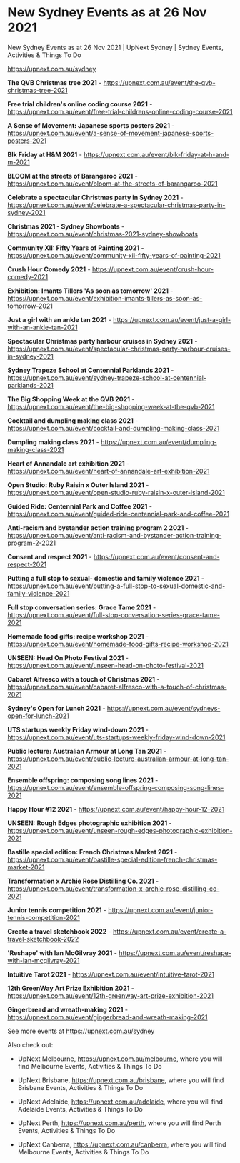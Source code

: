 # New Sydney Events as at 26 Nov 2021
New Sydney Events as at 26 Nov 2021 | UpNext Sydney | Sydney Events, Activities &amp; Things To Do

https://upnext.com.au/sydney


**The QVB Christmas tree 2021** - https://upnext.com.au/event/the-qvb-christmas-tree-2021

**Free trial children's online coding course 2021** - https://upnext.com.au/event/free-trial-childrens-online-coding-course-2021

**A Sense of Movement: Japanese sports posters 2021** - https://upnext.com.au/event/a-sense-of-movement-japanese-sports-posters-2021

**Blk Friday at H&M 2021** - https://upnext.com.au/event/blk-friday-at-h-and-m-2021

**BLOOM at the streets of Barangaroo 2021** - https://upnext.com.au/event/bloom-at-the-streets-of-barangaroo-2021

**Celebrate a spectacular Christmas party in Sydney 2021** - https://upnext.com.au/event/celebrate-a-spectacular-christmas-party-in-sydney-2021

**Christmas 2021 - Sydney Showboats** - https://upnext.com.au/event/christmas-2021-sydney-showboats

**Community XII: Fifty Years of Painting 2021** - https://upnext.com.au/event/community-xii-fifty-years-of-painting-2021

**Crush Hour Comedy 2021** - https://upnext.com.au/event/crush-hour-comedy-2021

**Exhibition: Imants Tillers 'As soon as tomorrow' 2021** - https://upnext.com.au/event/exhibition-imants-tillers-as-soon-as-tomorrow-2021

**Just a girl with an ankle tan 2021** - https://upnext.com.au/event/just-a-girl-with-an-ankle-tan-2021

**Spectacular Christmas party harbour cruises in Sydney 2021** - https://upnext.com.au/event/spectacular-christmas-party-harbour-cruises-in-sydney-2021

**Sydney Trapeze School at Centennial Parklands 2021** - https://upnext.com.au/event/sydney-trapeze-school-at-centennial-parklands-2021

**The Big Shopping Week at the QVB 2021** - https://upnext.com.au/event/the-big-shopping-week-at-the-qvb-2021

**Cocktail and dumpling making class 2021** - https://upnext.com.au/event/cocktail-and-dumpling-making-class-2021

**Dumpling making class 2021** - https://upnext.com.au/event/dumpling-making-class-2021

**Heart of Annandale art exhibition 2021** - https://upnext.com.au/event/heart-of-annandale-art-exhibition-2021

**Open Studio: Ruby Raisin x Outer Island 2021** - https://upnext.com.au/event/open-studio-ruby-raisin-x-outer-island-2021

**Guided Ride: Centennial Park and Coffee 2021** - https://upnext.com.au/event/guided-ride-centennial-park-and-coffee-2021

**Anti-racism and bystander action training program 2 2021** - https://upnext.com.au/event/anti-racism-and-bystander-action-training-program-2-2021

**Consent and respect 2021** - https://upnext.com.au/event/consent-and-respect-2021

**Putting a full stop to sexual- domestic and family violence 2021** - https://upnext.com.au/event/putting-a-full-stop-to-sexual-domestic-and-family-violence-2021

**Full stop conversation series: Grace Tame 2021** - https://upnext.com.au/event/full-stop-conversation-series-grace-tame-2021

**Homemade food gifts: recipe workshop 2021** - https://upnext.com.au/event/homemade-food-gifts-recipe-workshop-2021

**UNSEEN: Head On Photo Festival 2021** - https://upnext.com.au/event/unseen-head-on-photo-festival-2021

**Cabaret Alfresco with a touch of Christmas 2021** - https://upnext.com.au/event/cabaret-alfresco-with-a-touch-of-christmas-2021

**Sydney's Open for Lunch 2021** - https://upnext.com.au/event/sydneys-open-for-lunch-2021

**UTS startups weekly Friday wind-down 2021** - https://upnext.com.au/event/uts-startups-weekly-friday-wind-down-2021

**Public lecture: Australian Armour at Long Tan 2021** - https://upnext.com.au/event/public-lecture-australian-armour-at-long-tan-2021

**Ensemble offspring: composing song lines 2021** - https://upnext.com.au/event/ensemble-offspring-composing-song-lines-2021

**Happy Hour #12 2021** - https://upnext.com.au/event/happy-hour-12-2021

**UNSEEN: Rough Edges photographic exhibition 2021** - https://upnext.com.au/event/unseen-rough-edges-photographic-exhibition-2021

**Bastille special edition: French Christmas Market 2021** - https://upnext.com.au/event/bastille-special-edition-french-christmas-market-2021

**Transformation x Archie Rose Distilling Co. 2021** - https://upnext.com.au/event/transformation-x-archie-rose-distilling-co-2021

**Junior tennis competition 2021** - https://upnext.com.au/event/junior-tennis-competition-2021

**Create a travel sketchbook 2022** - https://upnext.com.au/event/create-a-travel-sketchbook-2022

**'Reshape' with Ian McGilvray 2021** - https://upnext.com.au/event/reshape-with-ian-mcgilvray-2021

**Intuitive Tarot 2021** - https://upnext.com.au/event/intuitive-tarot-2021

**12th GreenWay Art Prize Exhibition 2021** - https://upnext.com.au/event/12th-greenway-art-prize-exhibition-2021

**Gingerbread and wreath-making 2021** - https://upnext.com.au/event/gingerbread-and-wreath-making-2021



See more events at https://upnext.com.au/sydney


Also check out:

* UpNext Melbourne, https://upnext.com.au/melbourne, where you will find Melbourne Events, Activities & Things To Do

* UpNext Brisbane, https://upnext.com.au/brisbane, where you will find Brisbane Events, Activities & Things To Do

* UpNext Adelaide, https://upnext.com.au/adelaide, where you will find Adelaide Events, Activities & Things To Do

* UpNext Perth, https://upnext.com.au/perth, where you will find Perth Events, Activities & Things To Do

* UpNext Canberra, https://upnext.com.au/canberra, where you will find Melbourne Events, Activities & Things To Do